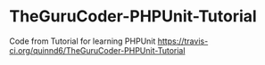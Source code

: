 # TheGuruCoder-PHPUnit-Tutorial
Code from Tutorial for learning PHPUnit
https://travis-ci.org/quinnd6/TheGuruCoder-PHPUnit-Tutorial
